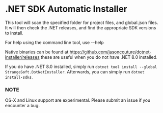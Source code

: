 ﻿# .NET SDK Automatic Installer

This tool will scan the specified folder for project files, and global.json files. It will then check the .NET releases, and find the appropriate SDK versions to install.

For help using the command line tool, use --help

Native binaries can be found at https://github.com/jasoncouture/dotnet-installer/releases these are useful when you do not have .NET 8.0 installed.

If you do have .NET 8.0 installed, simply run `dotnet tool install --global StrangeSoft.DotNetInstaller`. Afterwards, you can simply run `dotnet install-sdks`.

### NOTE

OS-X and Linux support are experimental. Please submit an issue if you encounter a bug.